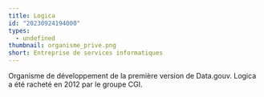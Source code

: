 ```yaml
---
title: Logica
id: "20230924194000"
types:
  - undefined
thumbnail: organisme_prive.png
short: Entreprise de services informatiques
---
```


Organisme de développement de la première version de Data.gouv. Logica a été racheté en 2012 par le groupe CGI.